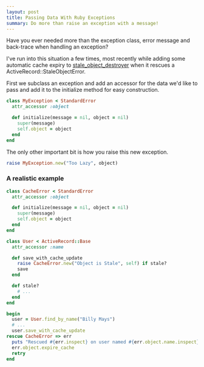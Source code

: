 ```yaml
---
layout: post
title: Passing Data With Ruby Exceptions
summary: Do more than raise an exception with a message!
---
```


Have you ever needed more than the exception class, error message and back-trace when handling an exception?

I've run into this situation a few times, most recently while adding some automatic cache expiry to <a href="https://github.com/jqr/stale_object_destroyer">stale_object_destroyer</a> when it rescues a ActiveRecord::StaleObjectError.

First we subclass an exception and add an accessor for the data we'd like to pass and add it to the initialize method for easy construction.

```ruby
class MyException < StandardError
  attr_accessor :object

  def initialize(message = nil, object = nil)
    super(message)
    self.object = object
  end
end
```

The only other important bit is how you raise this new exception.

```ruby
raise MyException.new("Too Lazy", object)
```

### A realistic example

```ruby
class CacheError < StandardError
  attr_accessor :object

  def initialize(message = nil, object = nil)
    super(message)
    self.object = object
  end
end

class User < ActiveRecord::Base
  attr_accessor :name

  def save_with_cache_update
    raise CacheError.new("Object is Stale", self) if stale?
    save
  end

  def stale?
    # ...
  end
end

begin
  user = User.find_by_name("Billy Mays")
  # ...
  user.save_with_cache_update
rescue CacheError => err
  puts "Rescued #{err.inspect} on user named #{err.object.name.inspect}"
  err.object.expire_cache
  retry
end
```
